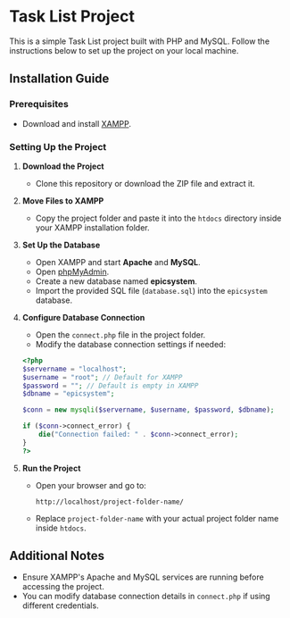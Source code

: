 # Task List Project

This is a simple Task List project built with PHP and MySQL. Follow the instructions below to set up the project on your local machine.

## Installation Guide

### Prerequisites
- Download and install [XAMPP](https://www.apachefriends.org/index.html).

### Setting Up the Project

1. **Download the Project**
   - Clone this repository or download the ZIP file and extract it.

2. **Move Files to XAMPP**
   - Copy the project folder and paste it into the `htdocs` directory inside your XAMPP installation folder.

3. **Set Up the Database**
   - Open XAMPP and start **Apache** and **MySQL**.
   - Open [phpMyAdmin](http://localhost/phpmyadmin/).
   - Create a new database named **epicsystem**.
   - Import the provided SQL file (`database.sql`) into the `epicsystem` database.

4. **Configure Database Connection**
   - Open the `connect.php` file in the project folder.
   - Modify the database connection settings if needed:

   ```php
   <?php
   $servername = "localhost";
   $username = "root"; // Default for XAMPP
   $password = ""; // Default is empty in XAMPP
   $dbname = "epicsystem";

   $conn = new mysqli($servername, $username, $password, $dbname);

   if ($conn->connect_error) {
       die("Connection failed: " . $conn->connect_error);
   }
   ?>
   ```

5. **Run the Project**
   - Open your browser and go to:
     ```
     http://localhost/project-folder-name/
     ```
   - Replace `project-folder-name` with your actual project folder name inside `htdocs`.

## Additional Notes

- Ensure XAMPP's Apache and MySQL services are running before accessing the project.
- You can modify database connection details in `connect.php` if using different credentials.